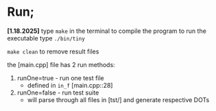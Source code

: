 # **Run;**
**[1.18.2025]**
type `make` in the terminal to compile the program
to run the executable type `./bin/tiny`

`make clean` to remove result files

the [main.cpp] file has 2 run methods:
1) runOne=true - run one test file
    - defined in `in_f` [main.cpp::28]
2) runOne=false - run test suite
    - will parse through all files in [tst/] and generate respective DOTs